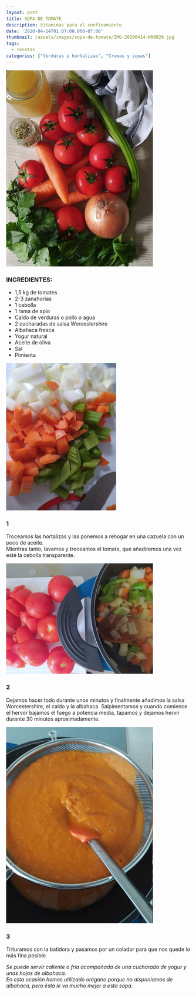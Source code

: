 ```yaml
---
layout: post
title: SOPA DE TOMATE
description: Vitaminas para el confinamiento
date: '2020-04-14T01:07:00.000-07:00'
thumbnail: /assets/images/sopa-de-tomate/IMG-20200414-WA0020.jpg
tags:
  - recetas
categories: ["Verduras y hortalizas", "Cremas y sopas"]
---
```


![](/assets/images/sopa-de-tomate/IMG_20200414_171743.jpg)


### INGREDIENTES:

* 1,5 kg de tomates
* 2-3 zanahorias
* 1 cebolla
* 1 rama de apio
* Caldo de verduras o pollo o agua
* 2 cucharadas de salsa Worcestershire
* Albahaca fresca
* Yogur natural
* Aceite de oliva
* Sal
* Pimienta

![](/assets/images/sopa-de-tomate/IMG_20200414_120638.jpg)

### 1

Troceamos las hortalizas y las ponemos a rehogar en una cazuela con un poco de aceite.<br>Mientras tanto, lavamos y troceamos el tomate, que añadiremos una vez esté la cebolla transparente.

![](/assets/images/sopa-de-tomate/IMG_20200414_121608.jpg)

### 2

Dejamos hacer todo durante unos minutos y finalmente añadimos la salsa Worcestershire, el caldo y la albahaca. Salpimentamos y cuando comience el hervor bajamos el fuego a potencia media, tapamos y dejamos hervir durante 30 minutos aproximadamente.

![](/assets/images/sopa-de-tomate/IMG_20200414_1330441.jpg)

### 3

Trituramos con la batidora y pasamos por un colador para que nos quede lo más fina posible.


_Se puede servir caliente o fría acompañada de una cucharada de yogur y unas hojas de albahaca.<br>En esta ocasión hemos utilizado orégano porque no disponíamos de albahaca, pero ésta le va mucho mejor a esta sopa._
